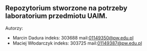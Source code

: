 ## Repozytorium stworzone na potrzeby laboratorium przedmiotu UAIM.

Autorzy:
* Marcin Dadura indeks: 303688 mail:01149350@pw.edu.pl
* Maciej Włodarczyk indeks: 303725 mail:01149387@pw.edu.pl



